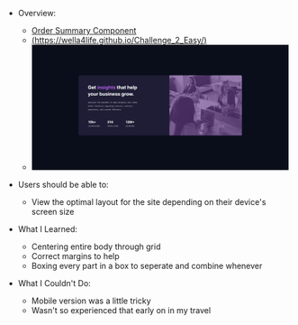 - Overview:
  - [Order Summary Component](#the-challenge)
  - [(https://wella4life.github.io/Challenge_2_Easy/)](#links)
  - ![](images/Finished-Desktop.png)

 - Users should be able to:
   - View the optimal layout for the site depending on their device's screen size

 - What I Learned:
   - Centering entire body through grid
   - Correct margins to help
   - Boxing every part in a box to seperate and combine whenever
 
 - What I Couldn't Do:
   - Mobile version was a little tricky
   - Wasn't so experienced that early on in my travel
